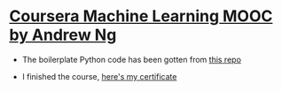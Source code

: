# [Coursera Machine Learning MOOC by Andrew Ng](https://www.coursera.org/learn/machine-learning) 

* The boilerplate Python code has been gotten from [this repo](https://github.com/dibgerge/ml-coursera-python-assignments)

* I finished the course, [here's my certificate](https://www.coursera.org/account/accomplishments/verify/DGJW5HZFG6FX)
